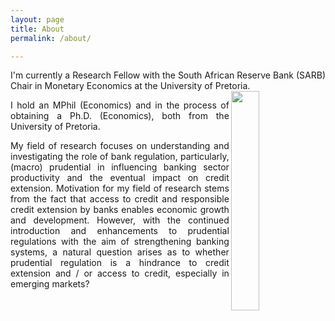 ```yaml
---
layout: page
title: About
permalink: /about/

---
```


<p align="justify"> I'm currently a Research Fellow with the South African Reserve Bank (SARB) Chair in Monetary Economics at the University of Pretoria.

  <img align="right" width="30%" height="30%" src="{{ site.url }}{{ site.baseurl }}/docs/assets/kea.jpg" class="img-responsive" />

<p align="justify"> I hold an MPhil (Economics) and in the process of obtaining a Ph.D. (Economics), both from the University of Pretoria.

<p align="justify"> My field of research focuses on understanding and investigating the role of bank regulation, particularly, (macro) prudential in influencing banking sector productivity and the eventual impact on credit extension. Motivation for my field of research stems from the fact that access to credit and responsible credit extension by banks enables economic growth and development. However, with the continued introduction and enhancements to prudential regulations with the aim of strengthening banking systems, a natural question arises as to whether prudential regulation is a hindrance to credit extension and / or access to credit, especially in emerging markets? 
